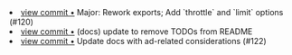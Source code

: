 <li> <a href="http://github.com/GoogleChromeLabs/quicklink/commit/4044de01df18e99629657faf19c529fbeb4496e5">view commit &bull;</a> Major: Rework exports; Add `throttle` and `limit` options (#120)</li> 
<li> <a href="http://github.com/GoogleChromeLabs/quicklink/commit/8cd11831e5ac1790e560477383a4e694f3d5f6d4">view commit &bull;</a> (docs) update to remove TODOs from README</li> 
<li> <a href="http://github.com/GoogleChromeLabs/quicklink/commit/7ac672f2877af0de2b022f65e7e2fb72fb34e658">view commit &bull;</a> Update docs with ad-related considerations (#122)</li> 